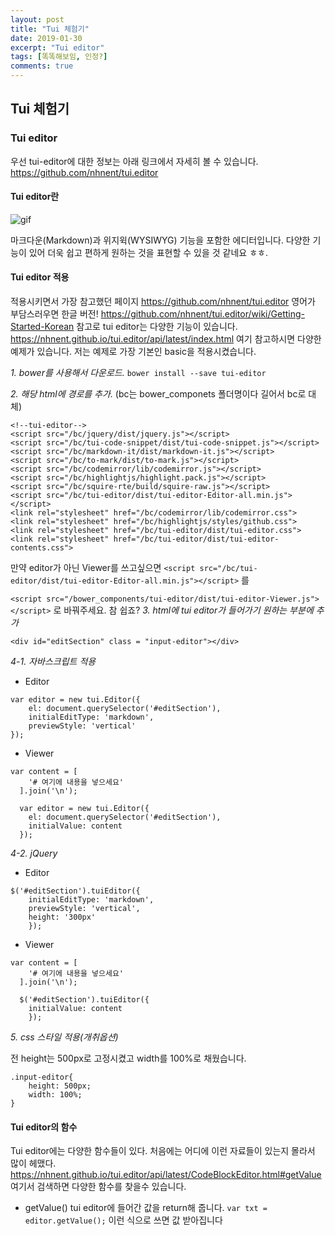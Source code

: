 ```yaml
---
layout: post
title: "Tui 체험기"
date: 2019-01-30
excerpt: "Tui editor"
tags: [똑똑해보임, 인정?]
comments: true
---
```


## Tui 체험기
### Tui editor
우선 tui-editor에 대한 정보는 아래 링크에서 자세히 볼 수 있습니다.
https://github.com/nhnent/tui.editor

#### Tui editor란
![gif](http://uicdn.toast.com/tui-editor/tui-editor-preview-1520325258239.gif)

마크다운(Markdown)과 위지윅(WYSIWYG) 기능을 포함한 에디터입니다. 다양한 기능이 있어 더욱 쉽고 편하게 원하는 것을 표현할 수 있을 것 같네요 ㅎㅎ.

#### Tui editor 적용
적용시키면서 가장 참고했던 페이지
https://github.com/nhnent/tui.editor
영어가 부담스러우면 한글 버전!
https://github.com/nhnent/tui.editor/wiki/Getting-Started-Korean
참고로 tui editor는 다양한 기능이 있습니다. 
https://nhnent.github.io/tui.editor/api/latest/index.html
여기 참고하시면 다양한 예제가 있습니다. 저는 예제로 가장 기본인 basic을 적용시켰습니다.

_1. bower를 사용해서 다운로드._
`bower install --save tui-editor`


_2. 해당 html에 경로를 추가._
(bc는 bower_componets 폴더명이다 길어서 bc로 대체)
```
<!--tui-editor-->
<script src="/bc/jquery/dist/jquery.js"></script>
<script src="/bc/tui-code-snippet/dist/tui-code-snippet.js"></script>
<script src="/bc/markdown-it/dist/markdown-it.js"></script>
<script src="/bc/to-mark/dist/to-mark.js"></script>
<script src="/bc/codemirror/lib/codemirror.js"></script>
<script src="/bc/highlightjs/highlight.pack.js"></script>
<script src="/bc/squire-rte/build/squire-raw.js"></script>
<script src="/bc/tui-editor/dist/tui-editor-Editor-all.min.js"></script>
<link rel="stylesheet" href="/bc/codemirror/lib/codemirror.css">
<link rel="stylesheet" href="/bc/highlightjs/styles/github.css">
<link rel="stylesheet" href="/bc/tui-editor/dist/tui-editor.css">
<link rel="stylesheet" href="/bc/tui-editor/dist/tui-editor-contents.css">
```
만약 editor가 아닌 Viewer를 쓰고싶으면
`<script src="/bc/tui-editor/dist/tui-editor-Editor-all.min.js"></script>` 를

`<script src="/bower_components/tui-editor/dist/tui-editor-Viewer.js"></script>` 로 바꿔주세요.
참 쉽죠?
_3. html에 tui editor가 들어가기 원하는 부분에 추가_
```
<div id="editSection" class = "input-editor"></div>
```
_4-1. 자바스크립트 적용_
- Editor
```
var editor = new tui.Editor({
    el: document.querySelector('#editSection'),
    initialEditType: 'markdown',
    previewStyle: 'vertical'
});
```
- Viewer
```
var content = [
    '# 여기에 내용을 넣으세요'
  ].join('\n');

  var editor = new tui.Editor({
    el: document.querySelector('#editSection'),
    initialValue: content
  });
```

_4-2. jQuery_
- Editor
```
$('#editSection').tuiEditor({
    initialEditType: 'markdown',
    previewStyle: 'vertical',
    height: '300px'
    });
```
- Viewer
```
var content = [
    '# 여기에 내용을 넣으세요'
  ].join('\n');

  $('#editSection').tuiEditor({
    initialValue: content
    });
```
_5. css 스타일 적용(개취옵션)_

전 height는 500px로 고정시켰고 width를 100%로 채웠습니다.
```
.input-editor{
    height: 500px;
    width: 100%;
}
```
#### Tui editor의 함수
Tui editor에는 다양한 함수들이 있다.
처음에는 어디에 이런 자료들이 있는지 몰라서 많이 헤맸다.
https://nhnent.github.io/tui.editor/api/latest/CodeBlockEditor.html#getValue 여기서 검색하면 다양한 함수를 찾을수 있습니다.
- getValue()
tui editor에 들어간 값을 return해 줍니다.
`var txt = editor.getValue();` 이런 식으로 쓰면 값 받아집니다